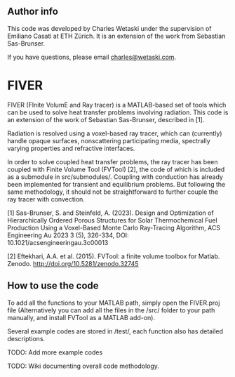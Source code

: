 ## Author info
This code was developed by Charles Wetaski under the supervision of Emiliano Casati at ETH Zürich. It is an extension of the work from Sebastian Sas-Brunser.

If you have questions, please email charles@wetaski.com.

# FIVER
FIVER (FInite VolumE and Ray tracer) is a MATLAB-based set of tools which can be used to solve heat transfer problems involving radiation. This code is an extension of the work of Sebastian Sas-Brunser, described in [1].

Radiation is resolved using a voxel-based ray tracer, which can (currently) handle opaque surfaces, nonscattering participating media, spectrally varying properties and refractive interfaces. 

In order to solve coupled heat transfer problems, the ray tracer has been coupled with Finite Volume Tool (FVTool) [2], the code of which is included as a submodule in src/submodules/. Coupling with conduction has already been implemented for transient and equilibrium problems. But following the same methodology, it should not be straightforward to further couple the ray tracer with convection. 

[1] Sas-Brunser, S. and Steinfeld, A. (2023). Design and Optimization of Hierarchically Ordered Porous Structures for Solar Thermochemical Fuel Production Using a Voxel-Based Monte Carlo Ray-Tracing Algorithm, ACS Engineering Au 2023 3 (5), 326-334, DOI: 10.1021/acsengineeringau.3c00013

[2] Eftekhari, A.A. et al. (2015). FVTool: a finite volume toolbox for Matlab. Zenodo. http://doi.org/10.5281/zenodo.32745

## How to use the code
To add all the functions to your MATLAB path, simply open the FIVER.proj file (Alternatively you can add all the files in the /src/ folder to your path manually, and install FVTool as a MATLAB add-on).

Several example codes are stored in /test/, each function also has detailed descriptions. 

TODO: Add more example codes

TODO: Wiki documenting overall code methodology. 
